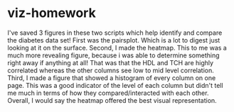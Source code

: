 # viz-homework

I've saved 3 figures in these two scripts which help identify and compare the diabetes data set!
First was the pairsplot. Which is a lot to digest just looking at it on the surface.
Second, I made the heatmap. This to me was a much more revealing figure, because i was able to determine something right away if anything at all! That was that the HDL and TCH are highly correlated whereas the other columns see low to mid level correlation. 
Third, I made a figure that showed a histogram of every column on one page. This was a good indicator of the level of each column but didn't tell me much in terms of how they compared/interacted with each other. 
Overall, I would say the heatmap offered the best visual representation.
